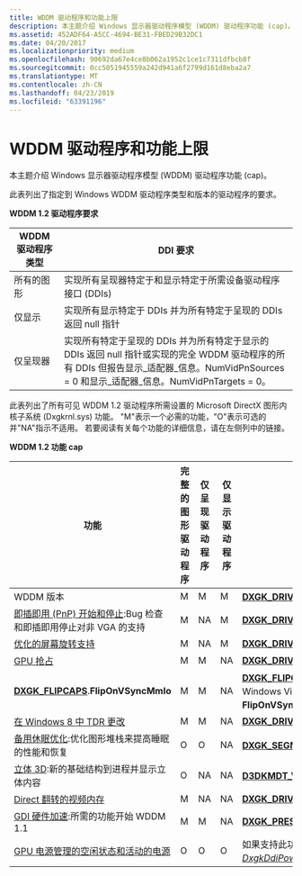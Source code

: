 ```yaml
---
title: WDDM 驱动程序和功能上限
description: 本主题介绍 Windows 显示器驱动程序模型 (WDDM) 驱动程序功能 (cap)。
ms.assetid: 452ADF64-A5CC-4694-BE31-FBED29B32DC1
ms.date: 04/20/2017
ms.localizationpriority: medium
ms.openlocfilehash: 90692da67e4ce8b062a1952c1ce1c7311dfbcb8f
ms.sourcegitcommit: 0cc5051945559a242d941a6f2799d161d8eba2a7
ms.translationtype: MT
ms.contentlocale: zh-CN
ms.lasthandoff: 04/23/2019
ms.locfileid: "63391196"
---
```

# <a name="wddm-driver-and-feature-caps"></a>WDDM 驱动程序和功能上限


本主题介绍 Windows 显示器驱动程序模型 (WDDM) 驱动程序功能 (cap)。

此表列出了指定到 Windows WDDM 驱动程序类型和版本的驱动程序的要求。

**WDDM 1.2 驱动程序要求**

| WDDM 驱动程序类型 | DDI 要求                                                                                                                                                                                                                                           |
|------------------|------------------------------------------------------------------------------------------------------------------------------------------------------------------------------------------------------------------------------------------------------------|
| 所有的图形    | 实现所有呈现器特定于和显示特定于所需设备驱动程序接口 (DDIs)                                                                                                                                                            |
| 仅显示     | 实现所有显示特定于 DDIs 并为所有特定于呈现的 DDIs 返回 null 指针                                                                                                                                                         |
| 仅呈现器      | 实现所有特定于呈现的 DDIs 并为所有特定于显示的 DDIs 返回 null 指针或实现的完全 WDDM 驱动程序的所有 DDIs 但报告显示\_适配器\_信息。NumVidPnSources = 0 和显示\_适配器\_信息。NumVidPnTargets = 0。 |

 

此表列出了所有可见 WDDM 1.2 驱动程序所需设置的 Microsoft DirectX 图形内核子系统 (Dxgkrnl.sys) 功能。 "M"表示一个必需的功能，"O"表示可选的并"NA"指示不适用。 若要阅读有关每个功能的详细信息，请在左侧列中的链接。

**WDDM 1.2 功能 cap**

| 功能                                                                                                                                          | 完整的图形驱动程序 | 仅呈现驱动程序 | 仅显示驱动程序 | 功能 cap                                                                                                                                                                                                                   |
|--------------------------------------------------------------------------------------------------------------------------------------------------|----------------------|--------------------|---------------------|--------------------------------------------------------------------------------------------------------------------------------------------------------------------------------------------------------------------------------|
| WDDM 版本                                                                                                                                     | M                    | M                  | M                   | [**DXGK\_DRIVERCAPS**](https://msdn.microsoft.com/library/windows/hardware/ff561062)。**WDDMVersion**                                                                                                                                                                |
| [即插即用 (PnP) 开始和停止](plug-and-play--pnp--start-and-stop-cases.md):Bug 检查和即插即用停止对非 VGA 的支持                   | M                    | NA                 | M                   | [**DXGK\_DRIVERCAPS**](https://msdn.microsoft.com/library/windows/hardware/ff561062).**SupportNonVGA**                                                                                                                                                              |
| [优化的屏幕旋转支持](optimized-screen-rotation-support.md)                                                                       | M                    | NA                 | M                   | [**DXGK\_DRIVERCAPS**](https://msdn.microsoft.com/library/windows/hardware/ff561062).**SupportSmoothRotation**                                                                                                                                                      |
| [GPU 抢占](gpu-preemption.md)                                                                                                             | M                    | M                  | NA                  | [**DXGK\_DRIVERCAPS**](https://msdn.microsoft.com/library/windows/hardware/ff561062).**PreemptionCaps**                                                                                                                                                             |
| [**DXGK\_FLIPCAPS**](https://msdn.microsoft.com/library/windows/hardware/ff561069).**FlipOnVSyncMmIo**                                                                                  | M                    | M                  | NA                  | [**DXGK\_FLIPCAPS**](https://msdn.microsoft.com/library/windows/hardware/ff561069)。**FlipOnVSyncMmIoFlipOnVSyncMmIo**已从 Windows Vista 开始提供; 从 Windows 8 开始的要求是设置**FlipOnVSyncMmIo**上限。                       |
| [在 Windows 8 中 TDR 更改](tdr-changes-in-windows-8.md)                                                                                         | M                    | M                  | NA                  | [**DXGK\_DRIVERCAPS**](https://msdn.microsoft.com/library/windows/hardware/ff561062).**SupportPerEngineTDR**                                                                                                                                                        |
| [备用休眠优化](standby-hibernate-optimizations.md):优化图形堆栈来提高睡眠的性能和恢复 | O                    | O                  | NA                  | [**DXGK\_SEGMENTDESCRIPTOR3**](https://msdn.microsoft.com/library/windows/hardware/hh464086)。**标志**                                                                                                                                                      |
| [立体 3D](stereoscopic-3d.md):新的基础结构到进程并显示立体内容                                           | O                    | NA                 | NA                  | [**D3DKMDT\_VIDPN\_源\_模式\_类型**](https://msdn.microsoft.com/library/windows/hardware/ff546727)                                                                                                                                               |
| [Direct 翻转的视频内存](direct-flip-of-video-memory.md)                                                                                   | M                    | NA                 | NA                  | [**DXGK\_DRIVERCAPS**](https://msdn.microsoft.com/library/windows/hardware/ff561062).**SupportDirectFlip**                                                                                                                                                          |
| [GDI 硬件加速](gdi-hardware-acceleration.md):所需的功能开始 WDDM 1.1                                            | M                    | M                  | NA                  | [**DXGK\_PRESENTATIONCAPS**](https://msdn.microsoft.com/library/windows/hardware/ff562004).**SupportKernelModeCommandBuffer**                                                                                                                                 |
| [GPU 电源管理的空闲状态和活动的电源](gpu-power-management-of-idle-and-active-power.md)                                        | O                    | O                  | O                   | 如果支持此功能，则[ *DxgkDdiSetPowerComponentFState* ](https://msdn.microsoft.com/library/windows/hardware/hh451422)并[ *DxgkDdiPowerRuntimeControlRequest* ](https://msdn.microsoft.com/library/windows/hardware/hh451396)函数必须支持。 |

 

 

 





